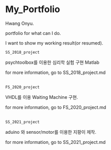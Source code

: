 # My_Portfolio
Hwang Onyu.

portfolio for what can I do. 


I want to show my working result(or resumed). 

```
SS_2018_project
```
psychtoolbox를 이용한 심리학 실험 구현
Matlab

for more information, go to SS_2018_project.md 
<br><br>


```
FS_2020_project
```
VHDL를 이용
Waiting Machine 구현. 

for more information, go to FS_2020_project.md 
<br><br>

```
SS_2021_project
```
aduino 와 sensor/motor를 이용한 지팡이 제작. 


for more information, go to SS_2021_project.md 
<br><br>
